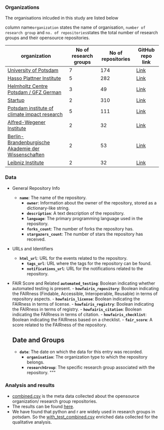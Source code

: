 

### Organizations 
The organisations inlcuded in this study are listed below 

column name``organization`` states the name of organisation, ``number of research group`` and ``no. of repositories``states the total number of research groups and their opensource repositories.  

| organization                                                                                                 | No of research groups | No of repositories | GitHub repo link                                                | 
|--------------------------------------------------------------------------------------------------------------|-----------------------|--------------------|-----------------------------------------------------------------|
| [University of Potsdam](./university_of_potsdam)                                                             | 7                     | 174                | [Link]()                             |
| [Hasso Plattner Institute](./hasso_plattner_institute)                                                       | 5                     | 282                | [Link]()                   |
| [Helmholtz Centre Potsdam / GFZ German](./helmholz_center-gfz_potsdam)                                       | 3                     | 49                 | [Link]()         |
| [Startup](./startups)                                                                                        | 2                     | 310                | [Link]()            |
| [Potsdam institute of climate impact research](./potsdam_institute_for_climate_impact_research)              | 5                     | 111                | [Link]()                             |
| [Alfred-Wegener Institute](./alfred-wegener_institute)                                                       | 2                     | 32                 | [Link]() |
| [Berlin-Brandenburgische Akademie der Wissenschaften](./berlin-brandenburgische_akademie_der_wissenschaften) | 2                     | 53                 | [Link]()                |
| [Leibniz Institute](./leibniz_institute)                                                                     | 2                     | 32                 | [Link]()                          |


### Data 
        
* General Repository Info

    - **`name`**: The name of the repository.
      - **`owner`**: Information about the owner of the repository, stored as a dictionary-like string.
      - **`description`**: A text description of the repository.
      - **`language`**: The primary programming language used in the repository.
      - **`forks_count`**: The number of forks the repository has.
      - **`stargazers_count`**: The number of stars the repository has received.

* URLs and Identifiers
    
    - **`html_url`**: URL for the events related to the repository.
      - **`tags_url`**: URL where the tags for the repository can be found.
      - **`notifications_url`**: URL for the notifications related to the repository.
    
* FAIR Score and Related
  **`automated_testing`**: Boolean indicating whether automated testing is present.
      - **`howfairis_repository`**: Boolean indicating the FAIRness (Findable, Accessible, Interoperable, Reusable) in terms of repository aspects.
      - **`howfairis_license`**: Boolean indicating the FAIRness in terms of license.
      - **`howfairis_registry`**: Boolean indicating the FAIRness in terms of registry.
      - **`howfairis_citation`**: Boolean indicating the FAIRness in terms of citation.
      - **`howfairis_checklist`**: Boolean indicating the FAIRness based on a checklist.
      - **`fair_score`**: A score related to the FAIRness of the repository.    
  
    
    ## Date and Groups
    
    - **`date`**: The date on which the data for this entry was recorded.
      - **`organisation`**: The organization type to which the repository belongs.
      - **`researchGroup`**: The specific research group associated with the repository.
      """




### Analysis and results
* [combined.csv](combined.csv) is the meta data collected about the opensource organization/ research group repositories. 
* The results can be found [here](analysis_potsdam.ipynb).
* We have found that python and r are widely used in research groups in potsdam. So the [with_test_combined.csv](with_test_combined.csv) enriched data collected for the qualitative analysis. 
